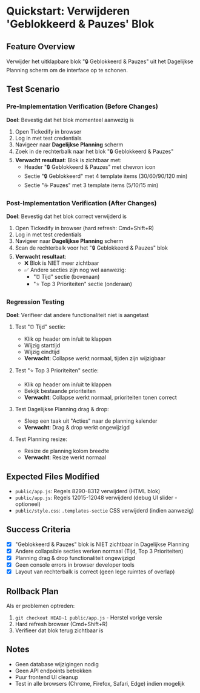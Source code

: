 # Quickstart: Verwijderen 'Geblokkeerd & Pauzes' Blok

## Feature Overview
Verwijder het uitklapbare blok "🔒 Geblokkeerd & Pauzes" uit het Dagelijkse Planning scherm om de interface op te schonen.

## Test Scenario

### Pre-Implementation Verification (Before Changes)
**Doel**: Bevestig dat het blok momenteel aanwezig is

1. Open Tickedify in browser
2. Log in met test credentials
3. Navigeer naar **Dagelijkse Planning** scherm
4. Zoek in de rechterbalk naar het blok "🔒 Geblokkeerd & Pauzes"
5. **Verwacht resultaat**: Blok is zichtbaar met:
   - Header "🔒 Geblokkeerd & Pauzes" met chevron icon
   - Sectie "🔒 Geblokkeerd" met 4 template items (30/60/90/120 min)
   - Sectie "☕ Pauzes" met 3 template items (5/10/15 min)

### Post-Implementation Verification (After Changes)
**Doel**: Bevestig dat het blok correct verwijderd is

1. Open Tickedify in browser (hard refresh: Cmd+Shift+R)
2. Log in met test credentials
3. Navigeer naar **Dagelijkse Planning** scherm
4. Scan de rechterbalk voor het "🔒 Geblokkeerd & Pauzes" blok
5. **Verwacht resultaat**:
   - ❌ Blok is NIET meer zichtbaar
   - ✅ Andere secties zijn nog wel aanwezig:
     - "⏰ Tijd" sectie (bovenaan)
     - "⭐ Top 3 Prioriteiten" sectie (onderaan)

### Regression Testing
**Doel**: Verifieer dat andere functionaliteit niet is aangetast

1. Test "⏰ Tijd" sectie:
   - Klik op header om in/uit te klappen
   - Wijzig starttijd
   - Wijzig eindtijd
   - **Verwacht**: Collapse werkt normaal, tijden zijn wijzigbaar

2. Test "⭐ Top 3 Prioriteiten" sectie:
   - Klik op header om in/uit te klappen
   - Bekijk bestaande prioriteiten
   - **Verwacht**: Collapse werkt normaal, prioriteiten tonen correct

3. Test Dagelijkse Planning drag & drop:
   - Sleep een taak uit "Acties" naar de planning kalender
   - **Verwacht**: Drag & drop werkt ongewijzigd

4. Test Planning resize:
   - Resize de planning kolom breedte
   - **Verwacht**: Resize werkt normaal

## Expected Files Modified
- `public/app.js`: Regels 8290-8312 verwijderd (HTML blok)
- `public/app.js`: Regels 12015-12048 verwijderd (debug UI slider - optioneel)
- `public/style.css`: `.templates-sectie` CSS verwijderd (indien aanwezig)

## Success Criteria
- [x] "Geblokkeerd & Pauzes" blok is NIET zichtbaar in Dagelijkse Planning
- [x] Andere collapsible secties werken normaal (Tijd, Top 3 Prioriteiten)
- [x] Planning drag & drop functionaliteit ongewijzigd
- [x] Geen console errors in browser developer tools
- [x] Layout van rechterbalk is correct (geen lege ruimtes of overlap)

## Rollback Plan
Als er problemen optreden:
1. `git checkout HEAD~1 public/app.js` - Herstel vorige versie
2. Hard refresh browser (Cmd+Shift+R)
3. Verifieer dat blok terug zichtbaar is

## Notes
- Geen database wijzigingen nodig
- Geen API endpoints betrokken
- Puur frontend UI cleanup
- Test in alle browsers (Chrome, Firefox, Safari, Edge) indien mogelijk
